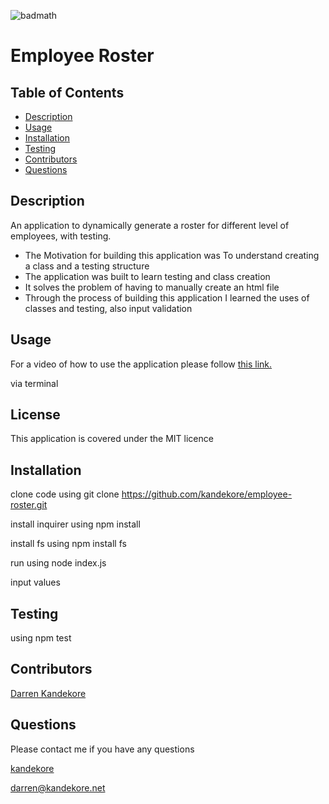 ![badmath](https://img.shields.io/badge/license-MIT-green)

# Employee Roster

## Table of Contents

- [Description](#Description)
- [Usage](#usage)
- [Installation](#installation)
- [Testing](#testing)
- [Contributors](#Contributors)
- [Questions](#Questions)

## Description

An application to dynamically generate a roster for different level of employees, with testing.

- The Motivation for building this application was To understand creating a class and a testing structure
- The application was built to learn testing and class creation
- It solves the problem of having to manually create an html file
- Through the process of building this application I learned the uses of classes and testing, also input validation

## Usage

For a video of how to use the application please follow [this link.](https://watch.screencastify.com/v/ORJ6k9ISH29isEC84Fc6)

via terminal

## License

This application is covered under the MIT licence

## Installation

clone code using git clone https://github.com/kandekore/employee-roster.git

install inquirer using npm install

install fs using npm install fs

run using node index.js

input values

## Testing

using npm test

## Contributors

[Darren Kandekore](https://github.com/kandekore)

## Questions

Please contact me if you have any questions

[kandekore](https://github.com/kandekore)

[darren@kandekore.net](mailto:darren@kandekore.net)
